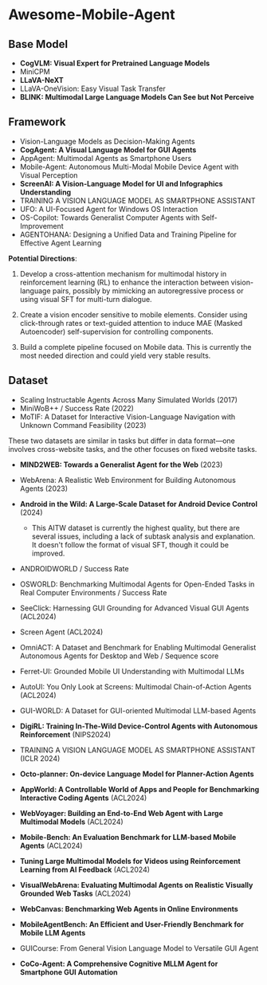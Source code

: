 # Awesome-Mobile-Agent


## Base Model

- **CogVLM: Visual Expert for Pretrained Language Models**
- MiniCPM
- **LLaVA-NeXT**
- LLaVA-OneVision: Easy Visual Task Transfer
- **BLINK: Multimodal Large Language Models Can See but Not Perceive**

## Framework

- Vision-Language Models as Decision-Making Agents
- **CogAgent: A Visual Language Model for GUI Agents**
- AppAgent: Multimodal Agents as Smartphone Users
- Mobile-Agent: Autonomous Multi-Modal Mobile Device Agent with Visual Perception
- **ScreenAI: A Vision-Language Model for UI and Infographics Understanding**
- TRAINING A VISION LANGUAGE MODEL AS SMARTPHONE ASSISTANT
- UFO: A UI-Focused Agent for Windows OS Interaction
- OS-Copilot: Towards Generalist Computer Agents with Self-Improvement
- AGENTOHANA: Designing a Unified Data and Training Pipeline for Effective Agent Learning

**Potential Directions**:

1. Develop a cross-attention mechanism for multimodal history in reinforcement learning (RL) to enhance the interaction between vision-language pairs, possibly by mimicking an autoregressive process or using visual SFT for multi-turn dialogue.
   
2. Create a vision encoder sensitive to mobile elements. Consider using click-through rates or text-guided attention to induce MAE (Masked Autoencoder) self-supervision for controlling components.
   
3. Build a complete pipeline focused on Mobile data. This is currently the most needed direction and could yield very stable results.

## Dataset

- Scaling Instructable Agents Across Many Simulated Worlds (2017)
- MiniWoB++ / Success Rate (2022)
- MoTIF: A Dataset for Interactive Vision-Language Navigation with Unknown Command Feasibility (2023)

These two datasets are similar in tasks but differ in data format—one involves cross-website tasks, and the other focuses on fixed website tasks.

- **MIND2WEB: Towards a Generalist Agent for the Web** (2023)
- WebArena: A Realistic Web Environment for Building Autonomous Agents (2023)
- **Android in the Wild: A Large-Scale Dataset for Android Device Control** (2024)

  - This AITW dataset is currently the highest quality, but there are several issues, including a lack of subtask analysis and explanation. It doesn't follow the format of visual SFT, though it could be improved.

- ANDROIDWORLD / Success Rate
- OSWORLD: Benchmarking Multimodal Agents for Open-Ended Tasks in Real Computer Environments / Success Rate
- SeeClick: Harnessing GUI Grounding for Advanced Visual GUI Agents (ACL2024)
- Screen Agent (ACL2024)
- OmniACT: A Dataset and Benchmark for Enabling Multimodal Generalist Autonomous Agents for Desktop and Web / Sequence score
- Ferret-UI: Grounded Mobile UI Understanding with Multimodal LLMs
- AutoUI: You Only Look at Screens: Multimodal Chain-of-Action Agents (ACL2024)
- GUI-WORLD: A Dataset for GUI-oriented Multimodal LLM-based Agents
- **DigiRL: Training In-The-Wild Device-Control Agents with Autonomous Reinforcement** (NIPS2024)
- TRAINING A VISION LANGUAGE MODEL AS SMARTPHONE ASSISTANT (ICLR 2024)
- **Octo-planner: On-device Language Model for Planner-Action Agents**
- **AppWorld: A Controllable World of Apps and People for Benchmarking Interactive Coding Agents** (ACL2024)
- **WebVoyager: Building an End-to-End Web Agent with Large Multimodal Models** (ACL2024)
- **Mobile-Bench: An Evaluation Benchmark for LLM-based Mobile Agents** (ACL2024)
- **Tuning Large Multimodal Models for Videos using Reinforcement Learning from AI Feedback** (ACL2024)
- **VisualWebArena: Evaluating Multimodal Agents on Realistic Visually Grounded Web Tasks** (ACL2024)
- **WebCanvas: Benchmarking Web Agents in Online Environments**
- **MobileAgentBench: An Efficient and User-Friendly Benchmark for Mobile LLM Agents**
- GUICourse: From General Vision Language Model to Versatile GUI Agent
- **CoCo-Agent: A Comprehensive Cognitive MLLM Agent for Smartphone GUI Automation**
